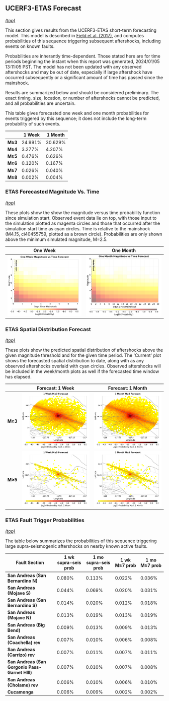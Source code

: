 ## UCERF3-ETAS Forecast
*[(top)](#table-of-contents)*

This section gives results from the UCERF3-ETAS short-term forecasting model. This model is described in [Field et al. (2017)](http://bssa.geoscienceworld.org/lookup/doi/10.1785/0120160173), and computes probabilities of this sequence triggering subsequent aftershocks, including events on known faults.

Probabilities are inherantly time-dependent. Those stated here are for time periods beginning the instant when this report was generated, 2024/01/05 13:11:05 PST. The model has not been updated with any observed aftershocks and may be out of date, especially if large aftershock have occurred subsequently or a significant amount of time has passed since the mainshock.

Results are summarized below and should be considered preliminary. The exact timing, size, location, or number of aftershocks cannot be predicted, and all probabilities are uncertain.


This table gives forecasted one week and one month probabilities for events triggered by this sequence; it does not include the long-term probability of such events.

|  | 1 Week | 1 Month |
|-----|-----|-----|
| **M&ge;3** | 24.991% | 30.629% |
| **M&ge;4** | 3.277% | 4.207% |
| **M&ge;5** | 0.476% | 0.626% |
| **M&ge;6** | 0.120% | 0.167% |
| **M&ge;7** | 0.026% | 0.040% |
| **M&ge;8** | 0.002% | 0.004% |

### ETAS Forecasted Magnitude Vs. Time
*[(top)](#table-of-contents)*

These plots show the show the magnitude versus time probability function since simulation start. Observed event data lie on top, with those input to the simulation plotted as magenta circles and those that occurred after the simulation start time as cyan circles. Time is relative to the mainshock (M4.15, ci40455759, plotted as a brown circle). Probabilities are only shown above the minimum simulated magnitude, M=2.5.

| One Week | One Month |
|-----|-----|
| ![Mag-time plot](resources/mag_time_week.png) | ![Mag-time plot](resources/mag_time_month.png) |

### ETAS Spatial Distribution Forecast
*[(top)](#table-of-contents)*

These plots show the predicted spatial distribution of aftershocks above the given magnitude threshold and for the given time period. The 'Current' plot shows the forecasted spatial distribution to date, along with as any observed aftershocks overlaid with cyan circles. Observed aftershocks will be included in the week/month plots as well if the forecasted time window has elapsed.

|  | Forecast: 1 Week | Forecast: 1 Month |
|-----|-----|-----|
| **M&ge;3** | ![Map](resources/comcat_compare_prob_1wk_m3.png) | ![Map](resources/comcat_compare_prob_1mo_m3.png) |
| **M&ge;5** | ![Map](resources/comcat_compare_prob_1wk_m5.png) | ![Map](resources/comcat_compare_prob_1mo_m5.png) |

### ETAS Fault Trigger Probabilities
*[(top)](#table-of-contents)*

The table below summarizes the probabilities of this sequence triggering large supra-seismogenic aftershocks on nearby known active faults.

| Fault Section | 1 wk supra-seis prob | 1 mo supra-seis prob | 1 wk M&ge;7 prob | 1 mo M&ge;7 prob |
|-----|-----|-----|-----|-----|
| **San Andreas (San Bernardino N)** | 0.080% | 0.113% | 0.022% | 0.036% |
| **San Andreas (Mojave S)** | 0.044% | 0.069% | 0.020% | 0.031% |
| **San Andreas (San Bernardino S)** | 0.014% | 0.020% | 0.012% | 0.018% |
| **San Andreas (Mojave N)** | 0.013% | 0.019% | 0.013% | 0.019% |
| **San Andreas (Big Bend)** | 0.009% | 0.013% | 0.009% | 0.013% |
| **San Andreas (Coachella) rev** | 0.007% | 0.010% | 0.006% | 0.008% |
| **San Andreas (Carrizo) rev** | 0.007% | 0.011% | 0.007% | 0.011% |
| **San Andreas (San Gorgonio Pass-Garnet HIll)** | 0.007% | 0.010% | 0.007% | 0.008% |
| **San Andreas (Cholame) rev** | 0.006% | 0.010% | 0.006% | 0.010% |
| **Cucamonga** | 0.006% | 0.009% | 0.002% | 0.002% |
